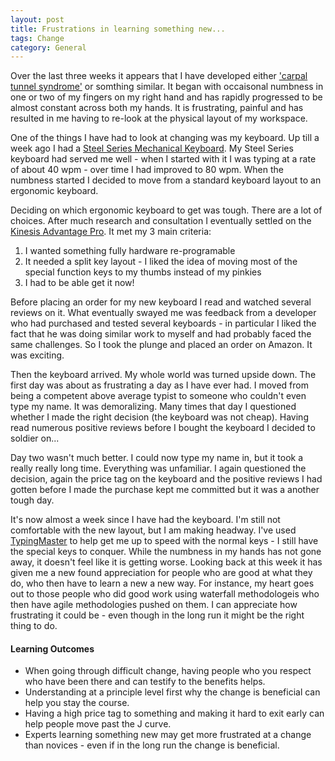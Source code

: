 ```yaml
---
layout: post
title: Frustrations in learning something new...
tags: Change
category: General
---
```

Over the last three weeks it appears that I have developed either ['carpal tunnel syndrome'](http://en.wikipedia.org/wiki/Carpal_tunnel_syndrome) or somthing similar. It began with occaisonal numbness in one or two of my fingers on my right hand and has rapidly progressed to be almost constant across both my hands. It is frustrating, painful and has resulted in me having to re-look at the physical layout of my workspace. 

One of the things I have had to look at changing was my keyboard. Up till a week ago I had a [Steel Series Mechanical Keyboard](http://steelseries.com/products/keyboards/steelseries-6gv2). My Steel Series keyboard had served me well - when I started with it I was typing at a rate of about 40 wpm - over time I had improved to 80 wpm. When the numbness started I decided to move from a standard keyboard layout to an ergonomic keyboard. 

Deciding on which ergonomic keyboard to get was tough. There are a lot of choices. After much research and consultation I eventually settled on the [Kinesis Advantage Pro](https://www.kinesis-ergo.com/shop/advantage-pro-for-pc-mac/). It met my 3 main criteria: 

1) I wanted something fully hardware re-programable  
2) It needed a split key layout - I liked the idea of moving most of the special function keys to my thumbs instead of my pinkies   
3) I had to be able get it now!  

Before placing an order for my new keyboard I read and watched several reviews on it. What eventually swayed me was feedback from a developer who had purchased and tested several keyboards - in particular I liked the fact that he was doing similar work to myself and had probably faced the same challenges. So I took the plunge and placed an order on Amazon. It was exciting.

Then the keyboard arrived. My whole world was turned upside down. The first day was about as frustrating a day as I have ever had. I moved from being a competent above average typist to someone who couldn't even type my name. It was demoralizing. Many times that day I questioned whether I made the right decision (the keyboard was not cheap). Having read numerous positive reviews before I bought the keyboard I decided to soldier on...

Day two wasn't much better. I could now type my name in, but it took a really really long time. Everything was unfamiliar. I again questioned the decision, again the price tag on the keyboard and the positive reviews I had gotten before I made the purchase kept me committed but it was a another tough day.

It's now almost a week since I have had the keyboard. I'm still not comfortable with the new layout, but I am making headway. I've used [TypingMaster](http://www.typingmaster.com/) to help get me up to speed with the normal keys - I still have the special keys to conquer. While the numbness in my hands has not gone away, it doesn't feel like it is getting worse. Looking back at this week it has given me a new found appreciation for people who are good at what they do, who then have to learn a new a new way. For instance, my heart goes out to those people who did good work using waterfall methodologeis who then have agile methodologies pushed on them. I can appreciate how frustrating it could be - even though in the long run it might be the right thing to do. 

#### Learning Outcomes #### 
- When going through difficult change, having people who you respect who have been there and can testify to the benefits helps.  
- Understanding at a principle level first why the change is beneficial can help you stay the course.  
- Having a high price tag to something and making it hard to exit early can help people move past the J curve.  
- Experts learning something new may get more frustrated at a change than novices - even if in the long run the change is beneficial.  

